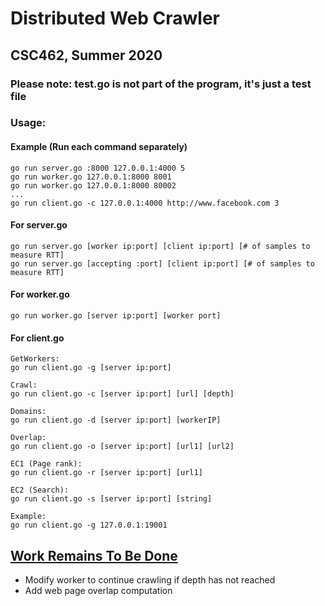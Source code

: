 # Distributed Web Crawler
## CSC462, Summer 2020

### Please note: test.go is not part of the program, it's just a test file

### Usage:

#### Example (Run each command separately)
```
go run server.go :8000 127.0.0.1:4000 5
go run worker.go 127.0.0.1:8000 8001
go run worker.go 127.0.0.1:8000 80002
...
go run client.go -c 127.0.0.1:4000 http://www.facebook.com 3
```

#### For server.go
```
go run server.go [worker ip:port] [client ip:port] [# of samples to measure RTT]
go run server.go [accepting :port] [client ip:port] [# of samples to measure RTT]
```

#### For worker.go
```
go run worker.go [server ip:port] [worker port]
```

#### For client.go
```
GetWorkers:
go run client.go -g [server ip:port]

Crawl:
go run client.go -c [server ip:port] [url] [depth]

Domains:
go run client.go -d [server ip:port] [workerIP]

Overlap:
go run client.go -o [server ip:port] [url1] [url2]

EC1 (Page rank):
go run client.go -r [server ip:port] [url1]

EC2 (Search):
go run client.go -s [server ip:port] [string]

Example:
go run client.go -g 127.0.0.1:19001
```

## <u>Work Remains To Be Done</u>
+ Modify worker to continue crawling if depth has not reached
+ Add web page overlap computation

